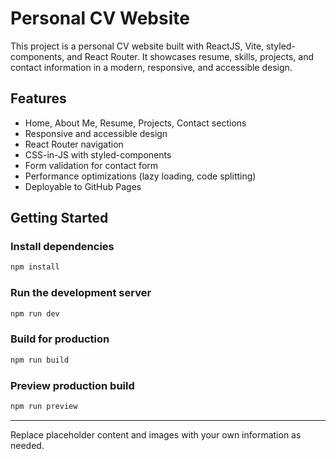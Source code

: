 # Personal CV Website

This project is a personal CV website built with ReactJS, Vite, styled-components, and React Router. It showcases resume, skills, projects, and contact information in a modern, responsive, and accessible design.

## Features

- Home, About Me, Resume, Projects, Contact sections
- Responsive and accessible design
- React Router navigation
- CSS-in-JS with styled-components
- Form validation for contact form
- Performance optimizations (lazy loading, code splitting)
- Deployable to GitHub Pages

## Getting Started

### Install dependencies

```bash
npm install
```

### Run the development server

```bash
npm run dev
```

### Build for production

```bash
npm run build
```

### Preview production build

```bash
npm run preview
```

---

Replace placeholder content and images with your own information as needed.
